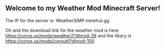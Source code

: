 ## Welcome to my Weather Mod Minecraft Server!

The IP for the server is: WeatherSiMP.minehut.gg

Oh and the download link for the weather mod is here https://coros.us/mods/weather2?dlmod-39
and the libary is https://coros.us/mods/coroutil?dlmod-100
